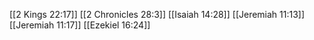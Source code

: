 [[2 Kings 22:17]]
[[2 Chronicles 28:3]]
[[Isaiah 14:28]]
[[Jeremiah 11:13]]
[[Jeremiah 11:17]]
[[Ezekiel 16:24]]
